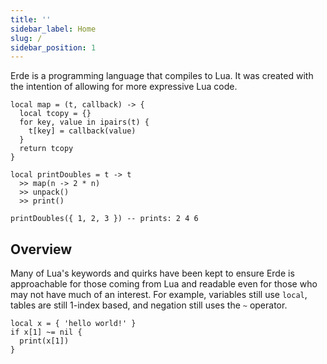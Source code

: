 ```yaml
---
title: ''
sidebar_label: Home
slug: /
sidebar_position: 1
---
```


Erde is a programming language that compiles to Lua. It was created with the
intention of allowing for more expressive Lua code.

```erde
local map = (t, callback) -> {
  local tcopy = {}
  for key, value in ipairs(t) {
    t[key] = callback(value)
  }
  return tcopy
}

local printDoubles = t -> t
  >> map(n -> 2 * n)
  >> unpack()
  >> print()

printDoubles({ 1, 2, 3 }) -- prints: 2 4 6
```

## Overview

Many of Lua's keywords and quirks have been kept to ensure Erde is approachable
for those coming from Lua and readable even for those who may not have much of
an interest. For example, variables still use `local`, tables are still
1-index based, and negation still uses the `~` operator.

```erde
local x = { 'hello world!' }
if x[1] ~= nil {
  print(x[1])
}
```
